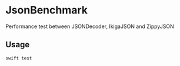 # JsonBenchmark

Performance test between JSONDecoder, IkigaJSON and ZippyJSON

## Usage

```
swift test
```
